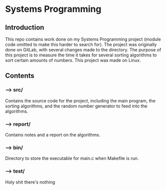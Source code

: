 # Systems Programming

## Introduction
This repo contains work done on my Systems Programming project (module code omitted to make this harder to search for). The project was originally done on GitLab, with several changes made to the directory. The purpose of this project is to measure the time it takes for several sorting algorithms to sort certain amounts of numbers. This project was made on Linux.

## Contents
<h3>--> src/</h3>
    Contains the source code for the project, including the main program, the sorting algorithms, and the random number generator to feed into the algorithms.

<h3>--> report/</h3>
    Contains notes and a report on the algorithms.

<h3>--> bin/</h3>
    Directory to store the executable for main.c when Makefile is run.
 
<h3>--> test/</h3>
    Holy shit there's nothing
